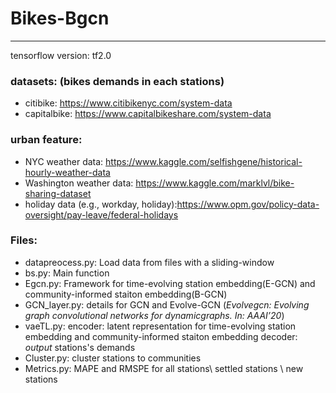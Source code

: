 # Bikes-Bgcn
 ------------------------
 tensorflow version: tf2.0
 
 ### datasets: (bikes demands in each stations)
 - citibike: https://www.citibikenyc.com/system-data
 - capitalbike: https://www.capitalbikeshare.com/system-data
 ### urban feature:
 + NYC weather data: https://www.kaggle.com/selfishgene/historical-hourly-weather-data
 + Washington weather data: https://www.kaggle.com/marklvl/bike-sharing-dataset
 + holiday data (e.g., workday, holiday):https://www.opm.gov/policy-data-oversight/pay-leave/federal-holidays
 
 ### Files:
 + datapreocess.py: Load data from files with a sliding-window
 + bs.py: Main function
 + Egcn.py: Framework for time-evolving station embedding(E-GCN) and community-informed staiton embedding(B-GCN)
 + GCN_layer.py: details for  GCN and Evolve-GCN (*Evolvegcn: Evolving graph convolutional networks for dynamicgraphs. In: AAAI’20*)
 + vaeTL.py: 
    encoder: latent representation for  time-evolving station embedding and community-informed staiton embedding
    decoder: *output* stations's demands
 + Cluster.py: cluster stations to communities
 + Metrics.py: MAPE and RMSPE for all stations\ settled stations \ new stations
 
